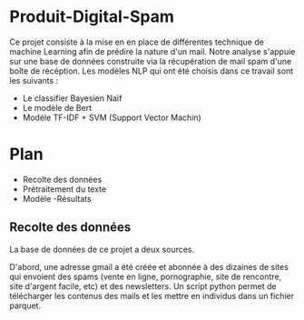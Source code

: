 # Produit-Digital-Spam

Ce projet consiste à la mise en en place de différentes technique de machine Learning afin de prédire la nature d'un mail. Notre analyse s'appuie sur une base de données construite via la récupération de mail spam d'une boîte de récéption. Les modèles NLP qui ont été choisis dans ce travail sont les suivants :
- Le classifier Bayesien Naïf 
- Le modèle de Bert 
- Modèle TF-IDF + SVM (Support Vector Machin)

# Plan 
- Recolte des données
- Prétraitement du texte
- Modèle
-Résultats
## Recolte des données 
La base de données de ce projet a deux sources. 

D'abord, une adresse gmail a été créée et abonnée à des dizaines de sites qui envoient des spams (vente en ligne, pornographie, site de rencontre, site d'argent facile, etc) et des newsletters. Un script python permet de télécharger les contenus des mails et les mettre en individus dans un fichier parquet. 
<!-- Ensuite, une autre base de données a été utilisée pour compléter la première (disponible à l'adresse suivante :

Ainsi, notre base contient 2000 mails, 1000 spams et 1000 non-spams. 

### Structure base de données d'entrée
Notre base de données se compose de ... Mails labellisés comme étant des spam ou non. Elle comporte 2 colonnes : 
- `body` <- le corpus de texte du mail 
- `Spam` <- la variable cible à deux modalités "True" si le mail est un spam "False" s'il ne l'est pas

## Prétraitement du texte 
Avant d'appliquer un modèle, il faut d'abord vectoriser les mots contenus dans les mails pour en avoir une représentation matricielle. 
Deux techniques de NLP sont ici utilisées. 
### TF-IDF
D'abord, le TF-IDF (de l'anglais term frequency-inverse document frequency) permet d'évaluer l'importance d'un terme contenu dans un document, relativement à une collection ou un corpus. Le poids augmente proportionnellement au nombre d'occurrences du mot dans le document. Il varie également en fonction de la fréquence du mot dans le corpus.
La fréquence « brute » d'un terme est simplement le nombre d'occurrences de ce terme dans le document considéré (on parle de « fréquence » par abus de langage). On peut choisir cette fréquence brute pour exprimer la fréquence d'un terme.

#### Comptage de mots avec CountVectorizer
Le CountVectorizer fournit un moyen simple à la fois de tokeniser une collection de documents texte et de construire un vocabulaire de mots connus, mais aussi d'encoder de nouveaux documents en utilisant ce vocabulaire.
On peut l'utiliser comme suit :
1.	Créez une instance de la classe CountVectorizer.
2.	Appelez la fonction fit() afin d'apprendre un vocabulaire à partir d'un ou plusieurs documents.
3.	Appelez la fonction transform() sur un ou plusieurs documents selon les besoins pour encoder chacun en tant que vecteur.
Un vecteur codé est renvoyé avec une longueur du vocabulaire entier et un nombre entier pour le nombre de fois où chaque mot est apparu dans le document.


Les mots sont donc traités indépendamment les uns des autres. 
![image](https://user-images.githubusercontent.com/114995738/205308416-2b42c111-b4b5-46e5-b1df-ee20fbf2dabc.png)
![image](https://user-images.githubusercontent.com/114995738/205308464-6c9f02ac-79f6-44df-aa5d-92bc8deb6834.png)


### BERT et les transformers
Ensuite, le modèle de BERT développé par Google permet de mieux comprendre le sens d'une phrase et le contexte dans lequel le mot apparait. Pour cela, il utilise l'architecture de Transformers qui inclue un mécanisme d'auto-attention. 

## Résultats des modèles 
### Classifier Bayésien Naif
![image](https://user-images.githubusercontent.com/114995738/205309627-7c4167ba-882b-42e4-a342-334e77832030.png)
Matrice de confusion pour le classifier bayésien naïf

Accuracy : 89 %
### Modèle de BERT
![image](https://user-images.githubusercontent.com/114995738/205309952-f49f73ce-a2c4-4266-b91d-5d215673d44f.png)
Matrice de confusion pour le modèle de BERT
Accuracy : 84 %
### Modèle SVM Linear Kernel
![image](https://user-images.githubusercontent.com/114995738/205310278-46dbaf60-da32-4765-8305-2f400c693105.png)
Matrice de confusion pour le modèle SVM
Accuracy : 98 %






